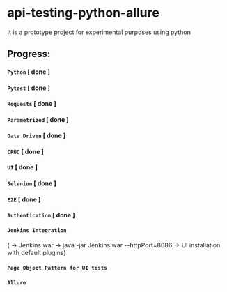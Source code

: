 # api-testing-python-allure
It is a prototype project for experimental purposes using python

## Progress:
#### `Python` [ done ]
#### `Pytest` [ done ]
#### `Requests` [ done ]
#### `Parametrized` [ done ]
#### `Data Driven` [ done ]
#### `CRUD` [ done ]
#### `UI` [ done ]
#### `Selenium` [ done ]
#### `E2E` [ done ]
#### `Authentication` [ done ]
#### `Jenkins Integration`
( -> Jenkins.war -> java -jar Jenkins.war --httpPort=8086 -> UI installation with default plugins)
#### `Page Object Pattern for UI tests`
#### `Allure`
